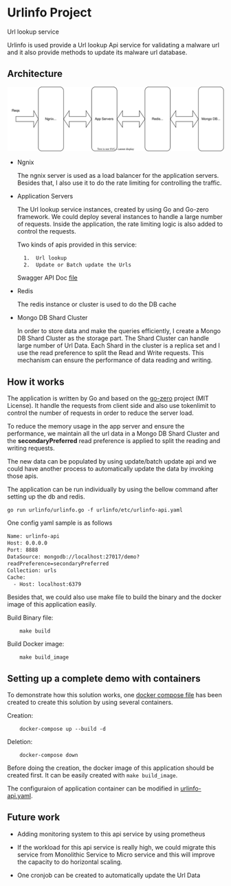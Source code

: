 # Urlinfo Project
Url lookup service

Urlinfo is used provide a Url lookup Api service for validating a malware url and it also provide methods to update its malware url database. 


## Architecture

![Architecture](doc/../docs/images/architecture.svg "Architecture")

- Ngnix 
  
    The ngnix server is used as a load balancer for the application servers. Besides that, I also use it to do the rate limiting for controlling the traffic. 

- Application Servers
    
    The Url lookup service instances, created by using Go and Go-zero framework. We could deploy several instances to handle a large number of requests. Inside the application, the rate limiting logic is also added to control the requests. 

    Two kinds of apis provided in this service:
       
        1.  Url lookup 
        2.  Update or Batch update the Urls 

    Swagger API Doc [file](docs/urlinfo.md)


- Redis

    The redis instance or cluster is used to do the DB cache

- Mongo DB Shard Cluster

    In order to store data and make the queries efficiently, I create a Mongo DB Shard Cluster as the storage part. The Shard Cluster can handle large number of Url Data. Each Shard in the cluster is a replica set and I use the read preference to split the Read and Write requests. This mechanism can ensure the performance of data reading and writing. 

## How it works

The application is written by Go and based on the [go-zero](https://github.com/zeromicro/go-zero) project (MIT License). It handle the requests from client side and also use tokenlimit to control the number of requests in order to reduce the server load.

To reduce the memory usage in the app server and ensure the performance, we maintain all the url data in a Mongo DB Shard Cluster and the **secondaryPreferred** read preference is applied to split the reading and writing requests. 

The new data can be populated by using update/batch update api and we could have another process to automatically update the data by invoking those apis. 

The application can be run individually by using the bellow command after setting up the db and redis.

    go run urlinfo/urlinfo.go -f urlinfo/etc/urlinfo-api.yaml

One config yaml sample is as follows

```
Name: urlinfo-api
Host: 0.0.0.0
Port: 8888
DataSource: mongodb://localhost:27017/demo?readPreference=secondaryPreferred
Collection: urls
Cache:
  - Host: localhost:6379
```

Besides that, we could also use make file to build the binary and the docker image of this application easily. 

Build Binary file:
```
    make build
```

Build Docker image:
```
    make build_image
```

## Setting up a complete demo with containers

To demonstrate how this solution works, one [docker compose file](compose-solution/docker-compose.yml) has been created to create this solution by using several containers. 

Creation:

```
    docker-compose up --build -d
```

Deletion:
```
    docker-compose down
```

Before doing the creation, the docker image of this application should be created first. It can be easily created with ```make build_image```. 

The configuraion of application container can be modified in [urlinfo-api.yaml](compose-solution/app/urlinfo-api.yaml).

## Future work

- Adding monitoring system to this api service by using prometheus

- If the workload for this api service is really high, we could migrate this service from Monolithic Service to Micro service and this will improve the capacity to do horizontal scaling.  

- One cronjob can be created to automatically update the Url Data
